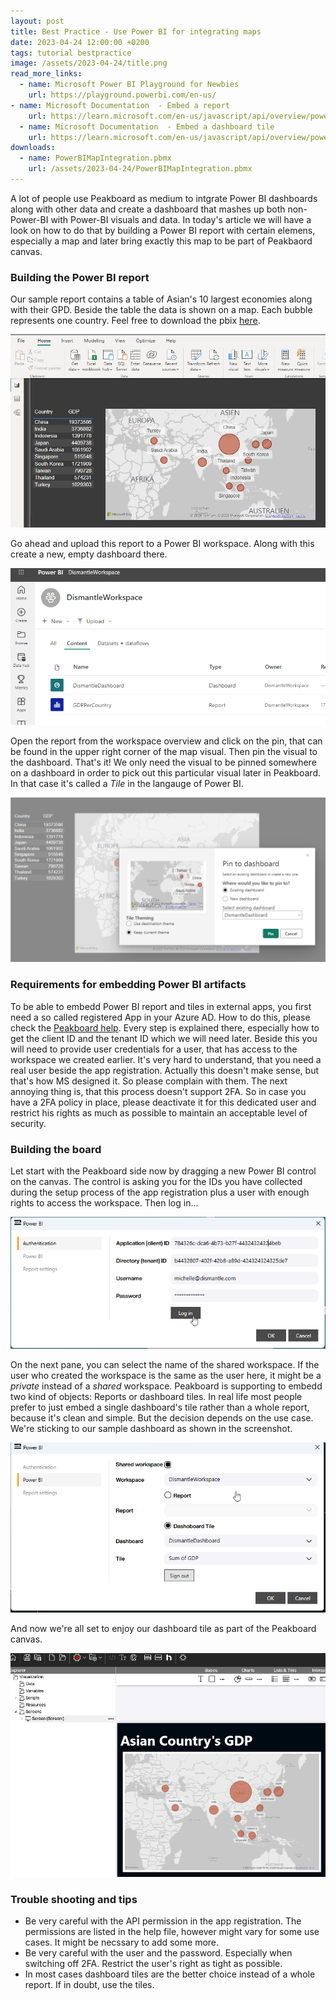 ```yaml
---
layout: post
title: Best Practice - Use Power BI for integrating maps
date: 2023-04-24 12:00:00 +0200
tags: tutorial bestpractice
image: /assets/2023-04-24/title.png
read_more_links:
  - name: Microsoft Power BI Playground for Newbies
    url: https://playground.powerbi.com/en-us/
- name: Microsoft Documentation  - Embed a report
    url: https://learn.microsoft.com/en-us/javascript/api/overview/powerbi/embed-report
  - name: Microsoft Documentation  - Embed a dashboard tile
    url: https://learn.microsoft.com/en-us/javascript/api/overview/powerbi/embed-dashboard-tile
downloads:
  - name: PowerBIMapIntegration.pbmx
    url: /assets/2023-04-24/PowerBIMapIntegration.pbmx
---
```

A lot of people use Peakboard as medium to intgrate Power BI dashboards along with other data and create a dashboard that mashes up both non-Power-BI with Power-BI visuals and data. In today's article we will have a look on how to do that by building a Power BI report with certain elemens, especially a map and later bring exactly this map to be part of Peakbaord canvas.

### Building the Power BI report

Our sample report contains a table of Asian's 10 largest economies along with their GPD. Beside the table the data is shown on a map. Each bubble represents one country. Feel free to download the pbix [here](/assets/2023-04-24/GDPPerCountry.pbix).

![image](/assets/2023-04-24/010.png)

Go ahead and upload this report to a Power BI workspace. Along with this create a new, empty dashboard there.

![image](/assets/2023-04-24/020.png)

Open the report from the workspace overview and click on the pin, that can be found in the upper right corner of the map visual. Then pin the visual to the dashboard. That's it! We only need the visual to be pinned somewhere on a dashboard in order to pick out this particular visual later in Peakboard. In that case it's called a _Tile_ in the langauge of Power BI.

![image](/assets/2023-04-24/025.png)

### Requirements for embedding Power BI artifacts

To be able to embedd Power BI report and tiles in external apps, you first need a so called registered App in your Azure AD. How to do this, please check the [Peakboard help](https://help.peakboard.com/controls/Extended/en-power-bi.html). Every step is explained there, especially how to get the client ID and the tenant ID which we will need later.
Beside this you will need to provide user credentials for a user, that has access to the workspace we created earlier.
It's very hard to understand, that you need a real user beside the app registration. Actually this doesn't make sense, but that's how MS designed it. So please complain with them. The next annoying thing is, that this process doesn't support 2FA. So in case you have a 2FA policy in place, please deactivate it for this dedicated user and restrict his rights as much as possible to maintain an acceptable level of security.

### Building the board

Let start with the Peakboard side now by dragging a new Power BI control on the canvas. The control is asking you for the IDs you have collected during the setup process of the app registration plus a user with enough rights to access the workspace. Then log in...

![image](/assets/2023-04-24/030.png)

On the next pane, you can select the name of the shared workspace. If the user who created the workspace is the same as the user here, it might be a _private_ instead of a _shared_ workspace. Peakboard is supporting to embedd two kind of objects: Reports or dashboard tiles. In real life most people prefer to just embed a single dashboard's tile rather than a whole report, because it's clean and simple. But the decision depends on the use case. We're sticking to our sample dashboard as shown in the screenshot.

![image](/assets/2023-04-24/040.png)

And now we're all set to enjoy our dashboard tile as part of the Peakboard canvas.

![image](/assets/2023-04-24/050.png)

### Trouble shooting and tips

- Be very careful with the API permission in the app registration. The permissions are listed in the help file, however might vary for some use cases. It might be necssary to add some more.
- Be very careful with the user and the password. Especially when switching off 2FA. Restrict the user's right as tight as possible.
- In most cases dashboard tiles are the better choice instead of a whole report. If in doubt, use the tiles.
